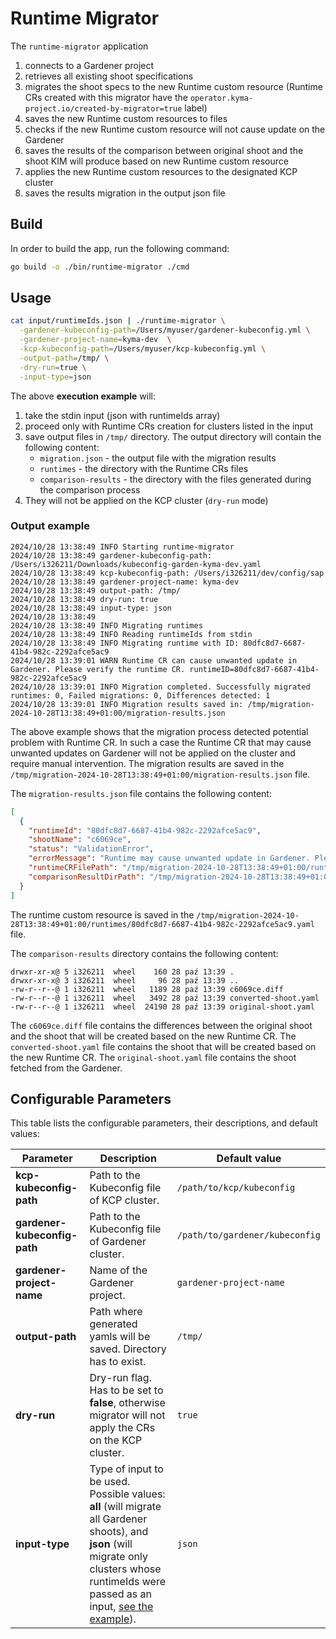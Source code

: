 # Runtime Migrator
The `runtime-migrator` application
1. connects to a Gardener project
2. retrieves all existing shoot specifications
3. migrates the shoot specs to the new Runtime custom resource (Runtime CRs created with this migrator have the `operator.kyma-project.io/created-by-migrator=true` label)
4. saves the new Runtime custom resources to files
5. checks if the new Runtime custom resource will not cause update on the Gardener
6. saves the results of the comparison between original shoot and the shoot KIM will produce based on new Runtime custom resource
7. applies the new Runtime custom resources to the designated KCP cluster
8. saves the results migration in the output json file

## Build

In order to build the app, run the following command:

```bash
go build -o ./bin/runtime-migrator ./cmd
``` 

## Usage

```bash
cat input/runtimeIds.json | ./runtime-migrator \
  -gardener-kubeconfig-path=/Users/myuser/gardener-kubeconfig.yml \
  -gardener-project-name=kyma-dev  \
  -kcp-kubeconfig-path=/Users/myuser/kcp-kubeconfig.yml \
  -output-path=/tmp/ \
  -dry-run=true \
  -input-type=json
```

The above **execution example** will: 
1. take the stdin input (json with runtimeIds array)
1. proceed only with Runtime CRs creation for clusters listed in the input 
1. save output files in `/tmp/` directory. The output directory will contain the following content:
    - `migration.json` - the output file with the migration results
    - `runtimes` - the directory with the Runtime CRs files
    - `comparison-results` - the directory with the files generated during the comparison process
1. They will not be applied on the KCP cluster (`dry-run` mode)


### Output example

```
2024/10/28 13:38:49 INFO Starting runtime-migrator
2024/10/28 13:38:49 gardener-kubeconfig-path: /Users/i326211/Downloads/kubeconfig-garden-kyma-dev.yaml
2024/10/28 13:38:49 kcp-kubeconfig-path: /Users/i326211/dev/config/sap
2024/10/28 13:38:49 gardener-project-name: kyma-dev
2024/10/28 13:38:49 output-path: /tmp/
2024/10/28 13:38:49 dry-run: true
2024/10/28 13:38:49 input-type: json
2024/10/28 13:38:49
2024/10/28 13:38:49 INFO Migrating runtimes
2024/10/28 13:38:49 INFO Reading runtimeIds from stdin
2024/10/28 13:38:49 INFO Migrating runtime with ID: 80dfc8d7-6687-41b4-982c-2292afce5ac9
2024/10/28 13:39:01 WARN Runtime CR can cause unwanted update in Gardener. Please verify the runtime CR. runtimeID=80dfc8d7-6687-41b4-982c-2292afce5ac9
2024/10/28 13:39:01 INFO Migration completed. Successfully migrated runtimes: 0, Failed migrations: 0, Differences detected: 1
2024/10/28 13:39:01 INFO Migration results saved in: /tmp/migration-2024-10-28T13:38:49+01:00/migration-results.json
```

The above example shows that the migration process detected potential problem with Runtime CR. In such a case the Runtime CR that may cause unwanted updates on Gardener will not be applied on the cluster and require manual intervention.
The migration results are saved in the `/tmp/migration-2024-10-28T13:38:49+01:00/migration-results.json` file.

The `migration-results.json` file contains the following content:
```json
[
  {
    "runtimeId": "80dfc8d7-6687-41b4-982c-2292afce5ac9",
    "shootName": "c6069ce",
    "status": "ValidationError",
    "errorMessage": "Runtime may cause unwanted update in Gardener. Please verify the runtime CR.",
    "runtimeCRFilePath": "/tmp/migration-2024-10-28T13:38:49+01:00/runtimes/80dfc8d7-6687-41b4-982c-2292afce5ac9.yaml",
    "comparisonResultDirPath": "/tmp/migration-2024-10-28T13:38:49+01:00/comparison-results/80dfc8d7-6687-41b4-982c-2292afce5ac9"
  }
]
```
The runtime custom resource is saved in the `/tmp/migration-2024-10-28T13:38:49+01:00/runtimes/80dfc8d7-6687-41b4-982c-2292afce5ac9.yaml` file. 

The `comparison-results` directory contains the following content:
```
drwxr-xr-x@ 5 i326211  wheel    160 28 paź 13:39 .
drwxr-xr-x@ 3 i326211  wheel     96 28 paź 13:39 ..
-rw-r--r--@ 1 i326211  wheel   1189 28 paź 13:39 c6069ce.diff
-rw-r--r--@ 1 i326211  wheel   3492 28 paź 13:39 converted-shoot.yaml
-rw-r--r--@ 1 i326211  wheel  24190 28 paź 13:39 original-shoot.yaml
```

The `c6069ce.diff` file contains the differences between the original shoot and the shoot that will be created based on the new Runtime CR. The `converted-shoot.yaml` file contains the shoot that will be created based on the new Runtime CR. The `original-shoot.yaml` file contains the shoot fetched from the Gardener.

## Configurable Parameters

This table lists the configurable parameters, their descriptions, and default values:

| Parameter | Description                                                                                                                                                                                                                | Default value                  |
|-----------|----------------------------------------------------------------------------------------------------------------------------------------------------------------------------------------------------------------------------|--------------------------------|
| **kcp-kubeconfig-path** | Path to the Kubeconfig file of KCP cluster.                                                                                                                                                                                | `/path/to/kcp/kubeconfig`      |
| **gardener-kubeconfig-path** | Path to the Kubeconfig file of Gardener cluster.                                                                                                                                                                           | `/path/to/gardener/kubeconfig` |
| **gardener-project-name** | Name of the Gardener project.                                                                                                                                                                                              | `gardener-project-name`        |
| **output-path** | Path where generated yamls will be saved. Directory has to exist.                                                                                                                                                          | `/tmp/`                        |
| **dry-run** | Dry-run flag. Has to be set to **false**, otherwise migrator will not apply the CRs on the KCP cluster.                                                                                                       | `true`                         |
| **input-type** | Type of input to be used. Possible values: **all** (will migrate all Gardener shoots), and **json** (will migrate only clusters whose runtimeIds were passed as an input, [see the example](input/runtimeids_sample.json)). | `json`                         |


